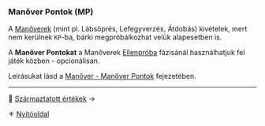 ### Manőver Pontok (MP)

A [Manőverek](065_00_manoverek.md) (mint pl.  Lábsöprés, Lefegyverzés, Átdobás) kivételek, mert nem kerülnek `KP`-ba, bárki megpróbálkozhat velük alapesetben is. 

A **Manőver Pontokat** a Manőverek [Ellenpróba](065_04_manover_vegbevitele.md#ellenpróba-e) fázisánál használhatjuk fel játék közben - opcionálisan.

Leírásukat lásd a [Manőver - Manőver Pontok](065_02_manover_pontok.md) fejezetében.

---

🔗 [Származtatott értékek](017_00_szarmaztatott_ertekek.md) →

⚜️ [Nyitóoldal](start.md)
